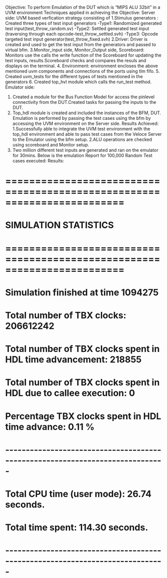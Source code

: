 Objective:
To perform Emulation of the DUT which is “MIPS ALU 32bit” in a UVM environment
Techniques applied in achieving the Objective:
Server side:
UVM based verfication strategy consisting of
1.Stimulus generators : Created three types of test input generators
-Type1: Randomized generated test input(test_throw_random.sv)
-Type2: Settled generated test input
(traversing through each opcode-test_throw_settled.svh)
-Type3: Opcode targeted test input generator(test_throw_fixed.svh)
2.Driver: Driver is created and used to get the test input from the generators and passed
to virtual bfm.
3.Monitor_input side, Monitor_Output side, Scoreboard: Monitors use the calls the write
function of the Scoreboard for updating the test inputs, results.Scoreboard checks and
compares the resuls and displays on the terminal.
4. Environment: environment encloses the above mentioned uvm components and
connections of the ports using tlm fifo.
5. Created uvm_tests for the different types of tests mentioned in the generators
6. Created top_hvl module which calls the run_test method.
Emulator side:
1. Created a module for the Bus Function Model for access the pinlevel connectivity from
the DUT.Created tasks for passing the inputs to the DUT.
2. Top_hdl module is created and included the instances of the BFM, DUT.
Emulation is performed by passing the test cases using the bfm by accessing the UVM
environment on the Server side.
Results Achieved:
1.Successfully able to integrate the UVM test environment with the top_hdl environment
and able to pass test cases from the Veloce Server to the Emulator using the bfm setup.
2.ALU operations are checked using scoreboard and Monitor setup.
3. Two million different test inputs are generated and ran on the emulator for 30mins.
Below is the emulation Report for 100,000 Random Test cases executed:
Results:
#
========================================================================
=====
# SIMULATION STATISTICS
#
========================================================================
=====
# Simulation finished at time 1094275
#
# Total number of TBX clocks: 206612242
# Total number of TBX clocks spent in HDL time advancement: 218855
# Total number of TBX clocks spent in HDL due to callee execution: 0
# Percentage TBX clocks spent in HDL time advance: 0.11 %
# -----------------------------------------------------------------------------
# Total CPU time (user mode): 26.74 seconds.
# Total time spent: 114.30 seconds.
# -----------------------------------------------------------------------------
